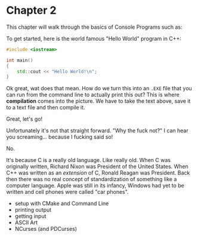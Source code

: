 # Chapter 2

This chapter will walk through the basics of Console Programs such as:

To get started, here is the world famous "Hello World" program in C++:

```cpp
#include <iostream>

int main()
{
    std::cout << "Hello World!\n";
}
```

Ok great, wat does that mean. How do we turn this into an `.EXE` file that you can run from the command line to actually print this out? This is where **compilation** comes into the picture. We have to take the text above, save it to a text file and then compile it. 

Great, let's go!

Unfortunately it's not that straight forward. "Why the fuck not?" I can hear you screaming... because I fucking said so!

No.

It's because C is a really old language. Like really old. When C was originally written, Richard Nixon was President of the United States. When C++ was written as an *extension* of C, Ronald Reagan was President. Back then there was no real concept of standardization of something like a computer language. Apple was still in its infancy, Windows had yet to be written and cell phones were called "car phones".

* setup with CMake and Command Line
* printing output
* getting input
* ASCII Art
* NCurses (and PDCurses)

